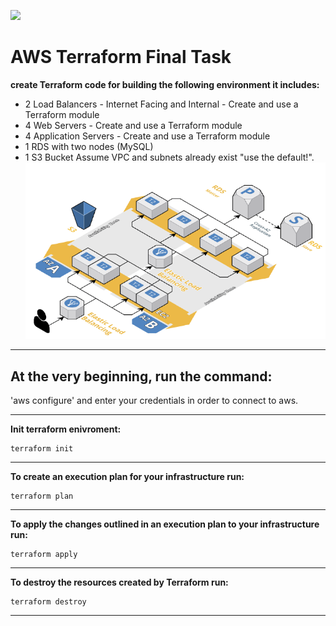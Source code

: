 [![](https://www.datocms-assets.com/2885/1620155444-blog-library-product-terraform-aws.jpg)](https://www.datocms-assets.com/2885/1620155444-blog-library-product-terraform-aws.jpg)

# AWS Terraform Final Task

**create Terraform code for building the following environment it includes:**

- 2 Load Balancers - Internet Facing and Internal - Create and use a Terraform module
- 4 Web Servers - Create and use a Terraform module
- 4 Application Servers - Create and use a Terraform module
- 1 RDS with two nodes (MySQL)
- 1 S3 Bucket
  Assume VPC and subnets already exist "use the default!".
  [![](https://github.com/MariamDghaim/AWS-Terraform-Final-Task-/blob/main/Capture.PNG?raw=true)](https://github.com/MariamDghaim/AWS-Terraform-Final-Task-/blob/main/Capture.PNG?raw=true)

---

## At the very beginning, run the command:

'aws configure'
and enter your credentials in order to connect to aws.

---

**Init terraform enivroment:**

```
terraform init

```

---

**To create an execution plan for your infrastructure run:**

```
terraform plan

```

---

**To apply the changes outlined in an execution plan to your infrastructure run:**

```
terraform apply

```

---

**To destroy the resources created by Terraform run:**

```
terraform destroy

```

---
